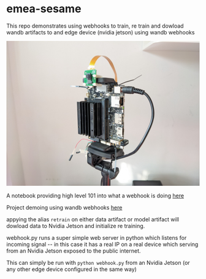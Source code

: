 # emea-sesame


This repo demonstrates using webhooks to train, re train and dowload wandb artifacts to and edge device (nvidia jetson) using wandb webhooks

![PXL_20230920_075839451.jpg](PXL_20230920_075839451.jpg)

A notebook providing high level 101 into what a webhook is doing  [here](https://colab.research.google.com/drive/1PdR7tzXbBp7HupE3pq633cHR7Qs-ub8x?usp=sharing)

Project demoing using wandb webhooks [here](https://wandb.ai/tiny-ml/quantized%20edge%20training)

appying the alias `retrain` on either data artifact or model artifact will dowload data to Nvidia Jetson and initialize re training.

webhook.py runs a super simple web server in python which listens for incoming signal -- in this case it has a real IP on a real device which serving from an Nvidia Jetson exposed to the public internet.

This can simply be run with `python webhook.py` from an Nvidia Jetson (or any other edge device configured in the same way)